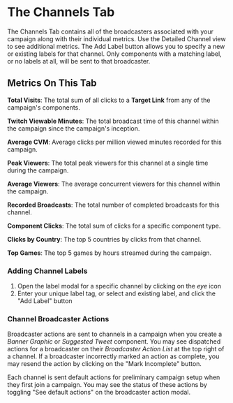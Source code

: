 The Channels Tab
================

The Channels Tab contains all of the broadcasters associated with your campaign along with their individual metrics. Use the Detailed Channel view to see additional metrics. The Add Label button allows you to specify a new or existing labels for that channel. Only components with a matching label, or no labels at all, will be sent to that broadcaster.

## Metrics On This Tab

**Total Visits**: The total sum of all clicks to a **Target Link** from any of the campaign's components.

**Twitch Viewable Minutes**: The total broadcast time of this channel within the campaign since the campaign's inception.

**Average CVM**: Average clicks per million viewed minutes recorded for this campaign.

**Peak Viewers**: The total peak viewers for this channel at a single time during the campaign.

**Average Viewers**: The average concurrent viewers for this channel within the campaign.

**Recorded Broadcasts**: The total number of completed broadcasts for this channel.

**Component Clicks**: The total sum of clicks for a specific component type.

**Clicks by Country**: The top 5 countries by clicks from that channel.

**Top Games**: The top 5 games by hours streamed during the campaign.


### Adding Channel Labels
1. Open the label modal for a specific channel by clicking on the *eye* icon
2. Enter your unique label tag, or select and existing label, and click the "Add Label" button

### Channel Broadcaster Actions
Broadcaster actions are sent to channels in a campaign when you create a *Banner Graphic* or *Suggested Tweet* component. You may see dispatched actions for a broadcaster on their *Broadcaster Action List* at the top right of a channel. If a broadcaster incorrectly marked an action as complete, you may resend the action by clicking on the "Mark Incomplete" button.

Each channel is sent default actions for preliminary campaign setup when they first join a campaign. You may see the status of these actions by toggling "See default actions" on the broadcaster action modal.
